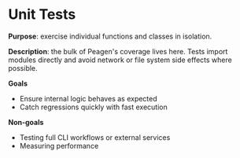 # Unit Tests

**Purpose**: exercise individual functions and classes in isolation.

**Description**: the bulk of Peagen's coverage lives here. Tests import modules directly and avoid network or file system side effects where possible.

**Goals**
- Ensure internal logic behaves as expected
- Catch regressions quickly with fast execution

**Non-goals**
- Testing full CLI workflows or external services
- Measuring performance
